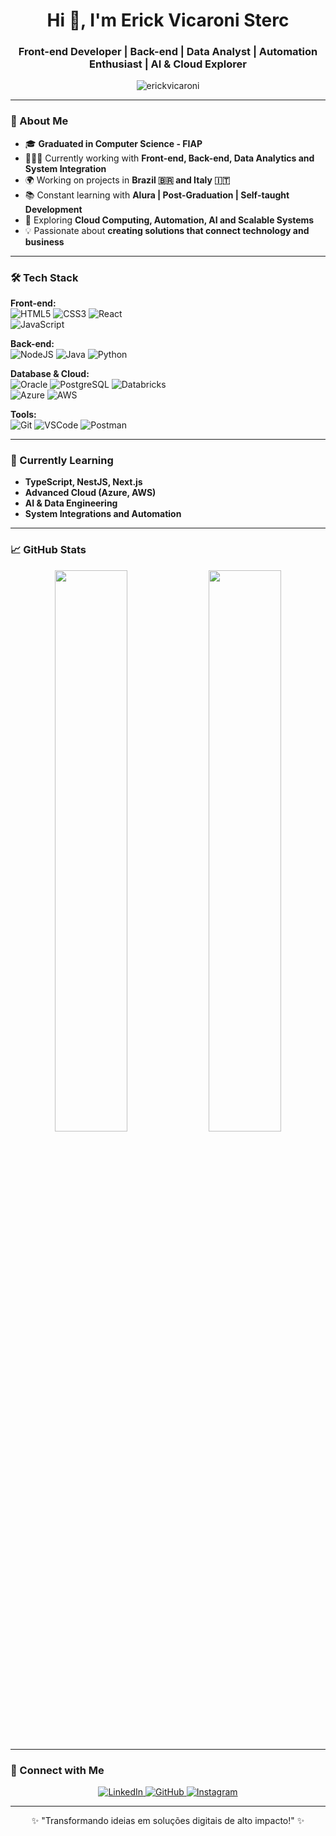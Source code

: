 <h1 align="center">Hi 👋, I'm Erick Vicaroni Sterc</h1>
<h3 align="center">Front-end Developer | Back-end | Data Analyst | Automation Enthusiast | AI & Cloud Explorer</h3>

<p align="center">
  <img src="https://komarev.com/ghpvc/?username=erickvicaroni&label=Profile%20views&color=0e75b6&style=flat" alt="erickvicaroni" />
</p>

---

### 🚀 About Me

- 🎓 **Graduated in Computer Science - FIAP**
- 👨🏻‍💻 Currently working with **Front-end, Back-end, Data Analytics and System Integration**
- 🌍 Working on projects in **Brazil 🇧🇷 and Italy 🇮🇹**
- 📚 Constant learning with **Alura | Post-Graduation | Self-taught Development**
- 🔭 Exploring **Cloud Computing, Automation, AI and Scalable Systems**
- 💡 Passionate about **creating solutions that connect technology and business**

---

### 🛠️ Tech Stack

**Front-end:**  
![HTML5](https://img.shields.io/badge/HTML5-E34F26?style=for-the-badge&logo=html5&logoColor=white) 
![CSS3](https://img.shields.io/badge/CSS3-1572B6?style=for-the-badge&logo=css3&logoColor=white) 
![React](https://img.shields.io/badge/React-20232A?style=for-the-badge&logo=react&logoColor=61DAFB)  
![JavaScript](https://img.shields.io/badge/JavaScript-F7DF1E?style=for-the-badge&logo=javascript&logoColor=black)

**Back-end:**  
![NodeJS](https://img.shields.io/badge/Node.js-339933?style=for-the-badge&logo=nodedotjs&logoColor=white) 
![Java](https://img.shields.io/badge/Java-ED8B00?style=for-the-badge&logo=java&logoColor=white) 
![Python](https://img.shields.io/badge/Python-3776AB?style=for-the-badge&logo=python&logoColor=white)

**Database & Cloud:**  
![Oracle](https://img.shields.io/badge/Oracle-F80000?style=for-the-badge&logo=oracle&logoColor=white) 
![PostgreSQL](https://img.shields.io/badge/PostgreSQL-336791?style=for-the-badge&logo=postgresql&logoColor=white) 
![Databricks](https://img.shields.io/badge/Databricks-FF3621?style=for-the-badge&logo=databricks&logoColor=white)  
![Azure](https://img.shields.io/badge/Azure-0078D4?style=for-the-badge&logo=microsoftazure&logoColor=white) 
![AWS](https://img.shields.io/badge/AWS-FF9900?style=for-the-badge&logo=amazonaws&logoColor=white)

**Tools:**  
![Git](https://img.shields.io/badge/Git-F05032?style=for-the-badge&logo=git&logoColor=white) 
![VSCode](https://img.shields.io/badge/VS%20Code-007ACC?style=for-the-badge&logo=visualstudiocode&logoColor=white) 
![Postman](https://img.shields.io/badge/Postman-FF6C37?style=for-the-badge&logo=postman&logoColor=white) 

---

### 🌱 Currently Learning

- **TypeScript, NestJS, Next.js**
- **Advanced Cloud (Azure, AWS)**
- **AI & Data Engineering**
- **System Integrations and Automation**

---

### 📈 GitHub Stats

<p align="center">
  <img width="48%" src="https://github-readme-stats.vercel.app/api?username=erickvicaroni&show_icons=true&theme=radical" />
  <img width="48%" src="https://github-readme-streak-stats.herokuapp.com/?user=erickvicaroni&theme=radical" />
</p>

---

### 🤝 Connect with Me

<p align="center">
  <a href="https://www.linkedin.com/in/erickvicaroni/" target="_blank">
    <img alt="LinkedIn" src="https://img.shields.io/badge/-LinkedIn-0077B5?style=for-the-badge&logo=linkedin&logoColor=white"/>
  </a>
  <a href="https://github.com/erickvicaroni" target="_blank">
    <img alt="GitHub" src="https://img.shields.io/badge/-GitHub-181717?style=for-the-badge&logo=github&logoColor=white"/>
  </a>
  <a href="https://www.instagram.com/seu_instagram/" target="_blank">
    <img alt="Instagram" src="https://img.shields.io/badge/-Instagram-E4405F?style=for-the-badge&logo=instagram&logoColor=white"/>
  </a>
</p>

---

<p align="center">✨ "Transformando ideias em soluções digitais de alto impacto!" ✨</p>
